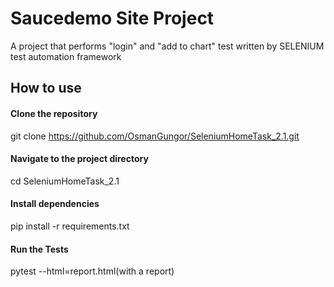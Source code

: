                                
# Saucedemo Site Project

A project that performs "login" and "add to chart" test written by SELENIUM test automation framework
## How to use


#### Clone the repository
git clone https://github.com/OsmanGungor/SeleniumHomeTask_2.1.git

#### Navigate to the project directory
cd SeleniumHomeTask_2.1

#### Install dependencies
pip install -r requirements.txt

#### Run the Tests
pytest --html=report.html(with a report)
